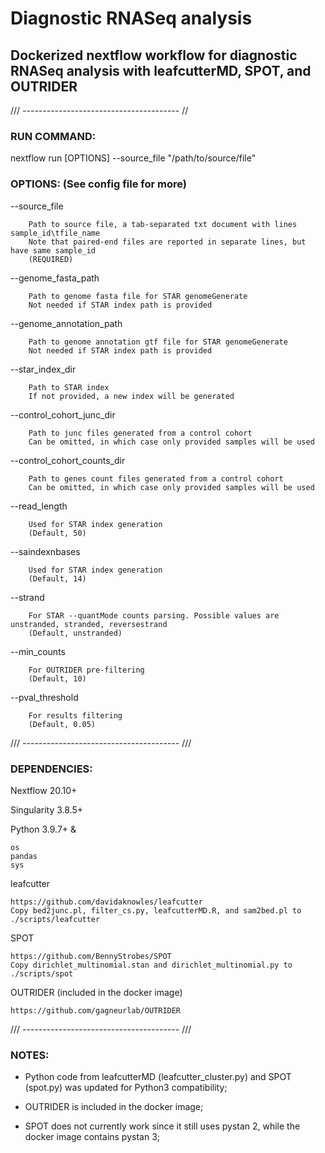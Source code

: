 # Diagnostic RNASeq analysis
## Dockerized nextflow workflow for diagnostic RNASeq analysis with leafcutterMD, SPOT, and OUTRIDER

/// --------------------------------------- //

### RUN COMMAND:

nextflow run [OPTIONS] --source_file "/path/to/source/file"

### OPTIONS: (See config file for more)

--source_file

		Path to source file, a tab-separated txt document with lines sample_id\tfile_name
		Note that paired-end files are reported in separate lines, but have same sample_id
		(REQUIRED)

--genome_fasta_path

		Path to genome fasta file for STAR genomeGenerate
		Not needed if STAR index path is provided

--genome_annotation_path

		Path to genome annotation gtf file for STAR genomeGenerate
		Not needed if STAR index path is provided

--star_index_dir

		Path to STAR index
		If not provided, a new index will be generated

--control_cohort_junc_dir

		Path to junc files generated from a control cohort
		Can be omitted, in which case only provided samples will be used

--control_cohort_counts_dir

		Path to genes count files generated from a control cohort
		Can be omitted, in which case only provided samples will be used

--read_length

		Used for STAR index generation
		(Default, 50)

--saindexnbases

		Used for STAR index generation
		(Default, 14)

--strand

		For STAR --quantMode counts parsing. Possible values are unstranded, stranded, reversestrand
		(Default, unstranded)

--min_counts

		For OUTRIDER pre-filtering
		(Default, 10)

--pval_threshold

		For results filtering
		(Default, 0.05)

/// --------------------------------------- ///

### DEPENDENCIES:

Nextflow 20.10+

Singularity 3.8.5+

Python 3.9.7+ &

	os
	pandas
	sys

leafcutter

	https://github.com/davidaknowles/leafcutter
	Copy bed2junc.pl, filter_cs.py, leafcutterMD.R, and sam2bed.pl to ./scripts/leafcutter

SPOT

	https://github.com/BennyStrobes/SPOT
	Copy dirichlet_multinomial.stan and dirichlet_multinomial.py to ./scripts/spot

OUTRIDER (included in the docker image)

	https://github.com/gagneurlab/OUTRIDER

/// --------------------------------------- ///

### NOTES:

- Python code from leafcutterMD (leafcutter_cluster.py) and SPOT (spot.py) was updated for Python3 compatibility;

- OUTRIDER is included in the docker image;

- SPOT does not currently work since it still uses pystan 2, while the docker image contains pystan 3;

